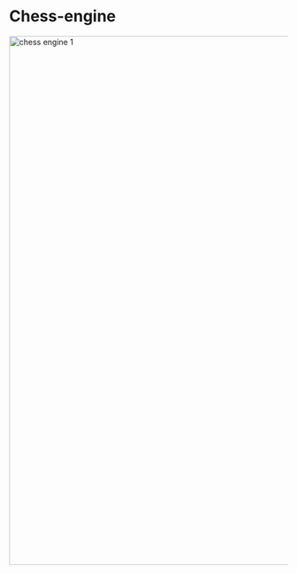 # Chess-engine 

<img width="955" alt="chess engine 1" src="https://github.com/user-attachments/assets/43a3e099-6e29-4f92-9f4f-5b28f7d805bf" />

